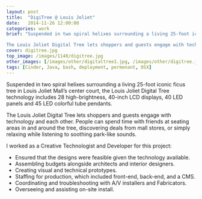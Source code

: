 ```yaml
---
layout: post
title:  "DigiTree @ Louis Joliet"
date:   2014-11-26 12:00:00
categories: work
brief: "Suspended in two spiral helixes surrounding a living 25-foot iconic ficus tree in Louis Joliet Mall’s center court, the Louis Joliet Digital Tree technology includes 28 high-brightness, 40-inch LCD displays, 40 LED panels and 45 LED colorful tube pendants.<br />

The Louis Joliet Digital Tree lets shoppers and guests engage with technology and each other. People can spend time with friends at seating areas in and around the tree, discovering deals from mall stores, or simply relaxing while listening to soothing park-like sounds."
cover: digitree.jpg
top_image: /images/1140/digitree.jpg
other_images: [/images/other/digitaltree1.jpg, /images/other/digitree.jpg]
tags: [Cinder, Java, bash, deployment, permenant, OSX]
---
```

Suspended in two spiral helixes surrounding a living 25-foot iconic ficus tree in Louis Joliet Mall’s center court, the Louis Joliet Digital Tree technology includes 28 high-brightness, 40-inch LCD displays, 40 LED panels and 45 LED colorful tube pendants.

The Louis Joliet Digital Tree lets shoppers and guests engage with technology and each other. People can spend time with friends at seating areas in and around the tree, discovering deals from mall stores, or simply relaxing while listening to soothing park-like sounds.

I worked as a Creative Technologist and Developer for this project:

* Ensured that the designs were feasible given the technology available. 
* Assembling budgets alongside architects and interior designers.
* Creating visual and technical prototypes.
* Staffing for production, which included front-end, back-end, and a CMS.
* Coordinating and troubleshooting with A/V installers and Fabricators.
* Overseeing and assisting on-site install.
